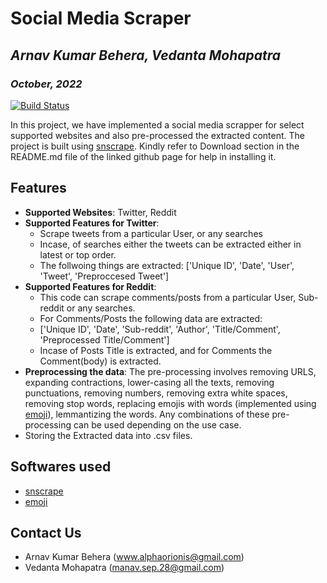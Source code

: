 # Social Media Scraper
## _Arnav Kumar Behera, Vedanta Mohapatra_
### _October, 2022_

[![Build Status](https://travis-ci.org/joemccann/dillinger.svg?branch=master)](https://travis-ci.org/joemccann/dillinger)

In this project, we have implemented a social media scrapper for select supported websites and also pre-processed the extracted content. The project is built using [snscrape](https://github.com/JustAnotherArchivist/snscrape). Kindly refer to Download section in the README.md file of the linked github page for help in installing it.

## Features

- **Supported Websites**: Twitter, Reddit
- **Supported Features for Twitter**:
  - Scrape tweets from a particular User, or any searches
  - Incase, of searches either the tweets can be extracted either in latest or top order.
  - The follwoing things are extracted:  ['Unique ID', 'Date', 'User', 'Tweet', 'Preproccesed Tweet']
- **Supported Features for Reddit**:
  - This code can scrape comments/posts from a particular User, Sub-reddit or any searches.
  - For Comments/Posts the following data are extracted:
  - ['Unique ID', 'Date', 'Sub-reddit', 'Author', 'Title/Comment', 'Preprocessed Title/Comment']
  - Incase of Posts Title is extracted, and for Comments the Comment(body) is extracted.
- **Preprocessing the data**: The pre-processing involves removing URLS, expanding contractions, lower-casing all the texts, removing punctuations, removing numbers, removing extra white spaces, removing stop words, replacing emojis with words (implemented using [emoji](https://github.com/carpedm20/emoji)), lemmantizing the words. Any combinations of these pre-processing can be used depending on the use case.
- Storing the Extracted data into .csv files.

## 

## Softwares used

- [snscrape](https://github.com/JustAnotherArchivist/snscrape)
- [emoji](https://github.com/carpedm20/emoji)

## Contact Us

- Arnav Kumar Behera (www.alphaorionis@gmail.com)
- Vedanta Mohapatra (manav.sep.28@gmail.com)
